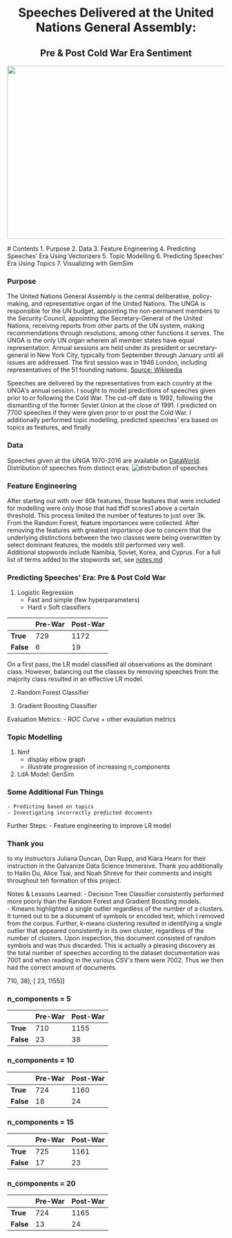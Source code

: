 <h1 align="center">
    Speeches Delivered at the United Nations General Assembly:<break></break>
</h1>
<h2 align="center">
    Pre & Post Cold War Era Sentiment
</h2>


<p align="center">
  <img src="https://live.staticflickr.com/3552/3311542781_71fb3f4618_c.jpg" width="600" height="400">
</p>
# Contents
1. Purpose
2. Data
3. Feature Engineering
4. Predicting Speeches' Era Using Vectorizers
5. Topic Modelling
6. Predicting Speeches' Era Using Topics
7. Visualizing with GemSim

### Purpose
The United Nations General Assembly is the central deliberative, policy-making, and representative organ of the United Nations. The UNGA is responsible for the UN budget, appointing the non-permanent members to the Security Council, appointing the Secretary-General of the United Nations, receiving reports from other parts of the UN system,  making recommendations through resolutions, among other functions it serves. The UNGA is the only UN organ wherein all member states have equal representation. Annual sessions are held under its president or secretary-general in New York City, typically from September through January until all issues are addressed. The first session was in 1946 London, including representatives of the 51 founding nations. [Source: Wikipedia](https://en.wikipedia.org/wiki/United_Nations_General_Assembly)

Speeches are delivered by the representatives from each country at the UNGA's annual session. I sought to model predicitions of speeches given prior to or following the Cold War. The cut-off date is 1992, following the dismantling of the former Soviet Union at the close of 1991. 
I predicted on 7700 speeches if they were given prior to or post the Cold War. I additionally performed topic modelling, predicted speeches' era based on topics as features, and finally 

### Data
Speeches given at the UNGA 1970-2016 are available on [DataWorld](https://data.world/ian/united-nations-general-debate-corpus/).
Distribution of speeches from distinct eras: ![distribution of speeches](https://github.com/sborodach/united-nations-general-assembly-speeches/blob/main/img/distribution-of-speeches.png)

### Feature Engineering
After starting out with over 80k features, those features that were included for modelling were only those that had tfidf scores1 above a certain threshold. This process limited the number of features to just over 3k.  
From the Random Forest, feature importances were collected. After removing the features with greatest importance due to concern that the underlying distinctions between the two classes were being overwritten by select dominant features, the models still performed very well.  
Additional stopwords include Namibia, Soviet, Korea, and Cyprus. For a full list of terms added to the stopwords set, see [notes.md](https://github.com/sborodach/capstone_2/blob/main/notes.md)

### Predicting Speeches' Era: Pre & Post Cold War
1. Logistic Regression
    - Fast and simple (few hyperparameters)
    - Hard v Soft classifiers  

|  | Pre-War | Post-War | 
| ----- | ----- | ----- |
| **True** | 729 | 1172 | 
| **False** | 6 | 19 |  

On a first pass, the LR model classified all observations as the dominant class. However, balancing out the classes by removing speeches from the majority class resulted in an effective LR model.  

2. Random Forest Classifier

3. Gradient Boosting Classifier

Evaluation Metrics:
    - _ROC Curve_ + other evaulation metrics  
        
### Topic Modelling
1. Nmf
    - display elbow graph  
    - illustrate progression of increasing n_components  
3. LdA Model: GenSim  
  
### Some Additional Fun Things
    - Predicting based on topics
    - Investigating incorrectly predicted documents  

Further Steps:
    - Feature engineering to improve LR model  

### Thank you
to my instructors Juliana Duncan, Dan Rupp, and Kiara Hearn for their instruction in the Galvanize Data Science Immersive. Thank you additionally to Hailin Du, Alice Tsai, and Noah Shreve for their comments and insight throughout teh formation of this project.

Notes & Lessons Learned:
    - Decision Tree Classifier consistently performed more poorly than the Random Forest and Gradient Boosting models.  
    - Kmeans highlighted a single outlier regardless of the number of a clusters. It turned out to be a document of symbols or encoded text, which I removed from the corpus. Further, k-means clustering resulted in identifying a single outlier that appeared consistently in its own cluster, regardless of the number of clusters. Upon inspection, this document consisted of random symbols and was thus discarded. This is actually a pleasing discovery as the total number of speeches according to the dataset documentation was 7001 and when reading in the various CSV's there were 7002. Thus we then had the correct amount of documents.



710,   38],
[  23, 1155]]


### n_components = 5
|  | Pre-War | Post-War | 
| ----- | ----- | ----- |
| **True** | 710 | 1155 | 
| **False** | 23 | 38 |  

### n_components = 10
|  | Pre-War | Post-War | 
| ----- | ----- | ----- |
| **True** | 724 | 1160 | 
| **False** | 18 | 24 |  

### n_components = 15
|  | Pre-War | Post-War | 
| ----- | ----- | ----- |
| **True** | 725 | 1161 | 
| **False** | 17 | 23 |  

### n_components = 20
|  | Pre-War | Post-War | 
| ----- | ----- | ----- |
| **True** | 724 | 1165 | 
| **False** | 13 | 24 |
